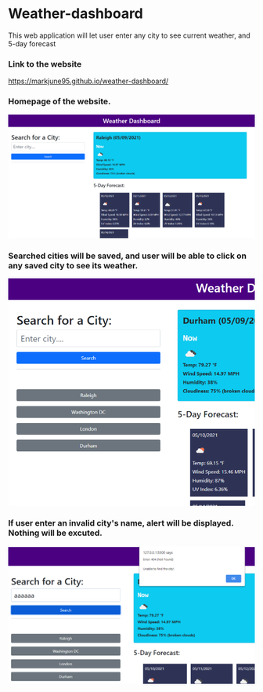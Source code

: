 # Weather-dashboard
This web application will let user enter any city to see current weather, and 5-day forecast
### Link to the website
https://markjune95.github.io/weather-dashboard/

### Homepage of the website.
![](images/homepage.PNG)

### Searched cities will be saved, and user will be able to click on any saved city to see its weather.
![](images/searchedCity.PNG)

### If user enter an invalid city's name, alert will be displayed. Nothing will be excuted.
![](images/invalidCity.PNG)
